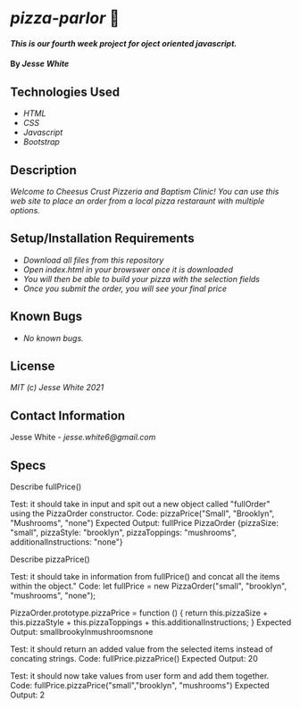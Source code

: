 # _pizza-parlor_ 🍕
#### _This is our fourth week project for oject oriented javascript._
#### By _Jesse White_
## Technologies Used
* _HTML_
* _CSS_
* _Javascript_
* _Bootstrap_
## Description
_Welcome to Cheesus Crust Pizzeria and Baptism Clinic! You can use this web site to place an order from a local pizza restaraunt with multiple options._
## Setup/Installation Requirements
* _Download all files from this repository_
* _Open index.html in your browswer once it is downloaded_
* _You will then be able to build your pizza with the selection fields_
* _Once you submit the order, you will see your final price_
## Known Bugs
* _No known bugs._
## License
_MIT (c) Jesse White 2021_
## Contact Information
Jesse White - _jesse.white6@gmail.com_
## Specs
Describe fullPrice()

Test: it should take in input and spit out a new object called "fullOrder" using the PizzaOrder constructor.
Code: pizzaPrice("Small", "Brooklyn", "Mushrooms", "none")
Expected Output: fullPrice
PizzaOrder {pizzaSize: "small", pizzaStyle: "brooklyn", pizzaToppings: "mushrooms", additionalInstructions: "none"}


Describe pizzaPrice()

Test: it should take in information from fullPrice() and concat all the items within the object."
Code: 
let fullPrice = new PizzaOrder("small", "brooklyn", "mushrooms", "none");

PizzaOrder.prototype.pizzaPrice = function () {
    return this.pizzaSize + this.pizzaStyle + this.pizzaToppings + this.additionalInstructions;
} 
Expected Output: smallbrookylnmushroomsnone

Test: it should return an added value from the selected items instead of concating strings.
Code: fullPrice.pizzaPrice()
Expected Output: 20

Test: it should now take values from user form and add them together.
Code: fullPrice.pizzaPrice("small","brooklyn", "mushrooms")
Expected Output: 2
